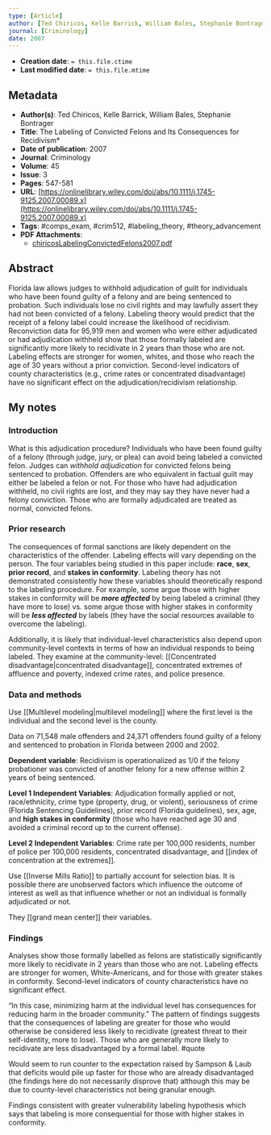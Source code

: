 ```yaml
---
type: [Article]
author: [Ted Chiricos, Kelle Barrick, William Bales, Stephanie Bontrager]
journal: [Criminology]
date: 2007
---
```


* **Creation date**: `= this.file.ctime`
* **Last modified date**: `= this.file.mtime`

## Metadata

* **Author(s)**: Ted Chiricos, Kelle Barrick, William Bales, Stephanie Bontrager
* **Title**: The Labeling of Convicted Felons and Its Consequences for Recidivism*
* **Date of publication**: 2007
* **Journal**: Criminology
* **Volume**: 45
* **Issue**: 3
* **Pages**: 547-581
* **URL**: [https://onlinelibrary.wiley.com/doi/abs/10.1111/j.1745-9125.2007.00089.x](https://onlinelibrary.wiley.com/doi/abs/10.1111/j.1745-9125.2007.00089.x)
* **Tags**: #comps_exam, #crim512, #labeling_theory, #theory_advancement
* **PDF Attachments**:
  * [chiricosLabelingConvictedFelons2007.pdf](zotero://open-pdf/library/items/SHVJ4EX6)

## Abstract

Florida law allows judges to withhold adjudication of guilt for individuals who have been found guilty of a felony and are being sentenced to probation. Such individuals lose no civil rights and may lawfully assert they had not been convicted of a felony. Labeling theory would predict that the receipt of a felony label could increase the likelihood of recidivism. Reconviction data for 95,919 men and women who were either adjudicated or had adjudication withheld show that those formally labeled are significantly more likely to recidivate in 2 years than those who are not. Labeling effects are stronger for women, whites, and those who reach the age of 30 years without a prior conviction. Second-level indicators of county characteristics (e.g., crime rates or concentrated disadvantage) have no significant effect on the adjudication/recidivism relationship.

## My notes

### Introduction

What is this adjudication procedure? Individuals who have been found guilty of a felony (through judge, jury, or plea) can avoid being labeled a convicted felon. Judges can *withhold adjudication* for convicted felons being sentenced to probation. Offenders are who equivalent in factual guilt may either be labeled a felon or not. For those who have had adjudication withheld, no civil rights are lost, and they may say they have never had a felony conviction. Those who are formally adjudicated are treated as normal, convicted felons.

### Prior research

The consequences of formal sanctions are likely dependent on the characteristics of the offender. Labeling effects will vary depending on the person. The four variables being studied in this paper include: **race**, **sex**, **prior record**, and **stakes in conformity**. Labeling theory has not demonstrated consistently how these variables should theoretically respond to the labeling procedure. For example, some argue those with higher stakes in conformity will be ***more affected*** by being labeled a criminal (they have more to lose) vs. some argue those with higher stakes in conformity will be ***less affected*** by labels (they have the social resources available to overcome the labeling).

Additionally, it is likely that individual-level characteristics also depend upon community-level contexts in terms of how an individual responds to being labeled. They examine at the community-level: [[Concentrated disadvantage|concentrated disadvantage]], concentrated extremes of affluence and poverty, indexed crime rates, and police presence.

### Data and methods

Use [[Multilevel modeling|multilevel modeling]] where the first level is the individual and the second level is the county.

Data on 71,548 male offenders and 24,371 offenders found guilty of a felony and sentenced to probation in Florida between 2000 and 2002.

**Dependent variable**: Recidivism is operationalized as 1/0 if the felony probationer was convicted of another felony for a new offense within 2 years of being sentenced.

**Level 1 Independent Variables**: Adjudication formally applied or not, race/ethnicity, crime type (property, drug, or violent), seriousness of crime (Florida Sentencing Guidelines), prior record (Florida guidelines), sex, age, and **high stakes in conformity** (those who have reached age 30 and avoided a criminal record up to the current offense).

**Level 2 Independent Variables**: Crime rate per 100,000 residents, number of police per 100,000 residents, concentrated disadvantage, and [[index of concentration at the extremes]].

Use [[Inverse Mills Ratio]] to partially account for selection bias. It is possible there are unobserved factors which influence the outcome of interest as well as that influence whether or not an individual is formally adjudicated or not.

They [[grand mean center]] their variables.

### Findings

Analyses show those formally labelled as felons are statistically significantly more likely to recidivate in 2 years than those who are not. Labeling effects are stronger for women, White-Americans, and for those with greater stakes in conformity. Second-level indicators of county characteristics have no significant effect.

“In this case, minimizing harm at the individual level has consequences for reducing harm in the broader community.” The pattern of findings suggests that the consequences of labeling are greater for those who would otherwise be considered less likely to recidivate (greatest threat to their self-identity, more to lose). Those who are generally more likely to recidivate are less disadvantaged by a formal label. #quote 

Would seem to run counter to the expectation raised by Sampson & Laub that deficits would pile up faster for those who are already disadvantaged (the findings here do not necessarily disprove that) although this may be due to county-level characteristics not being granular enough.

Findings consistent with greater vulnerability labeling hypothesis which says that labeling is more consequential for those with higher stakes in conformity.